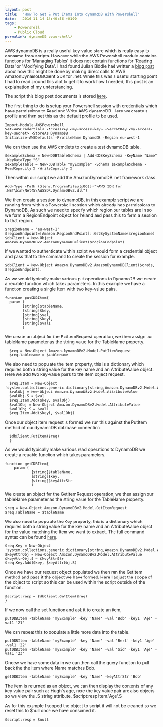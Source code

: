 ```yaml
---
layout: post
title:  "How To Get & Put Items Into dynamoDB With Powershell"
date:   2016-11-14 14:40:56 +0100
tags:
    - Powershell
    - Public Cloud
permalink: dynamoDB-powershell/
---
```

AWS dynamoDB is a really useful key-value store which is really easy to consume from scripts. However while the AWS Powershell module contains functions for 'Managing Tables' it does not contain functions for 'Reading Data' or 'Modifying Data'.  I had found Julian Biddle had written a [blog post](https://anoriginalidea.wordpress.com/2015/01/20/using-amazon-aws-dynamodb-from-powershell/) about how this might be done by making direct calls to AWS AmazonDynamoDBClient SDK for .net. While this was a useful starting point I had to read around this alot to get it to work how I needed, this post is an explaination of my understanding.

The script this blog post documents is stored [here](https://github.com/darrylcauldwell/dynamoDB-powershell/blob/master/dynamoDB.ps1).

The first thing to do is setup your Powershell session with credentials which have permissions to Read and Write AWS dynamoDB. Here we create a profile and then set this as the default profile to be used.

    Import-Module AWSPowershell
    Set-AWSCredentials -AccessKey <my-access-key> -SecretKey <my-access-key-secret> -StoreAs DynamoDB
    Initialize-AWSDefaults -ProfileName DynamoDB -Region eu-west-1

We can then use the AWS cmdlets to create a test dynamoDB table.

    $exampleSchema = New-DDBTableSchema | Add-DDBKeySchema -KeyName "Name" -KeyDataType "S"
    $exampleTable = New-DDBTable "myExample" -Schema $exampleSchema -ReadCapacity 5 -WriteCapacity 5

Then within our script we add the AmazonDynamoDB .net framework class.

    Add-Type -Path (${env:ProgramFiles(x86)}+"\AWS SDK for .NET\bin\Net45\AWSSDK.DynamoDBv2.dll")

We then create a session to dynamoDB, in this example script we are running from within a Powershell session which already has permissions to DynamoDB. As such we need to specify which region our tables are in so we form a RegionEndpoint object for Ireland and pass this to form a session to that region.

    $regionName = 'eu-west-1'
    $regionEndpoint=[Amazon.RegionEndPoint]::GetBySystemName($regionName)
    $dbClient = New-Object Amazon.DynamoDBv2.AmazonDynamoDBClient($regionEndpoint)

If we wanted to authenticate within script we would form a credential object and pass that to the command to create the session for example.

    $dbClient = New-Object Amazon.DynamoDBv2.AmazonDynamoDBClient($creds, $regionEndpoint).

As we would typically make various put operations to DynamoDB we create a reuable function which takes parameters. In this example we have a function creating a single Item with two key-value pairs.

    function putDDBItem{
      param (
            [string]$tableName,
            [string]$key,
            [string]$val,
            [string]$key1,
            [string]$val1
            )

We create an object for the PutItemRequest operation, we then assign our tableName parameter as the string value for the TableName property. 

      $req = New-Object Amazon.DynamoDBv2.Model.PutItemRequest
      $req.TableName = $tableName

We also need to populate the Item property, this is a dictionary which requires both a string value for the key name and an AttributeValue object. Here we add two key-value pairs to the item object request.

      $req.Item = New-Object 'system.collections.generic.dictionary[string,Amazon.DynamoDBv2.Model.AttributeValue]'
      $valObj = New-Object Amazon.DynamoDBv2.Model.AttributeValue
      $valObj.S = $val
      $req.Item.Add($key, $valObj)
      $val1Obj = New-Object Amazon.DynamoDBv2.Model.AttributeValue
      $val1Obj.S = $val1
      $req.Item.Add($key1, $val1Obj)

Once our object item request is formed we run this against the PutItem method of our dynamoDB database connection

      $dbClient.PutItem($req)
      }

As we would typically make various read operations to DynamoDB we create a reuable function which takes parameters. 

    function getDDBItem{
        param (
                [string]$tableName,
                [string]$key,
                [string]$keyAttrStr
                )
 
 We create an object for the GetItemRequest operation, we then assign our tableName parameter as the string value for the TableName property. 

    $req = New-Object Amazon.DynamoDBv2.Model.GetItemRequest
    $req.TableName = $tableName

We also need to populate the Key property, this is a dictionary which requires both a string value for the key name and an AttributeValue object for the value matching the Item we want to extract. The full command syntax can be found [here](http://docs.aws.amazon.com/sdkfornet/v3/apidocs/items/DynamoDBv2/TDynamoDBv2GetItemRequest.html).

    $req.Key = New-Object 'system.collections.generic.dictionary[string,Amazon.DynamoDBv2.Model.AttributeValue]'
    $keyAttrObj = New-Object Amazon.DynamoDBv2.Model.AttributeValue
    $keyAttrObj.S = $keyAttrStr
    $req.Key.Add($key, $keyAttrObj.S)

Once we have our request object populated we then run the GetItem method and pass it the object we have formed. Here I adjust the scope of the object to script so this can be used within the script outside of the function.

    $script:resp = $dbClient.GetItem($req)
    }

If we now call the set function and ask it to create an item,

    putDDBItem -tableName 'myExample' -key 'Name' -val 'Bob' -key1 'Age' -val1 '21'

We can repeat this to populate a little more data into the table.

    putDDBItem -tableName 'myExample' -key 'Name' -val 'Bert' -key1 'Age' -val1 '22'
    putDDBItem -tableName 'myExample' -key 'Name' -val 'Sid' -key1 'Age' -val1 '23'

Oncew we have some data in we can then call the query function to pull back the the Item where Name matches Bob. 

    getDDBItem -tableName 'myExample' -key 'Name' -keyAttrStr 'Bob'

The item is returned as an object, we can then display the contents of any key value pair such as Hugh's age,  note the key value pair are also objects so we view the .S string attribute.
    $script:resp.Item.'Age'.S

As for this example I scoped the object to script it will not be cleaned so we reset this to $null once we have consumed it.

    $script:resp = $null
